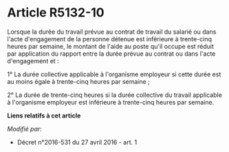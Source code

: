 # Article R5132-10

Lorsque la durée du travail prévue au contrat de travail du salarié ou dans l'acte d'engagement de la personne détenue est
inférieure à trente-cinq heures par semaine, le montant de l'aide au poste qu'il occupe est réduit par application du rapport
entre la durée prévue au contrat ou dans l'acte d'engagement et :

1° La durée collective applicable à l'organisme employeur si cette durée est au moins égale à trente-cinq heures par
semaine ;

2° La durée de trente-cinq heures si la durée collective du travail applicable à l'organisme employeur est inférieure à
trente-cinq heures par semaine.

**Liens relatifs à cet article**

_Modifié par_:

  - Décret n°2016-531 du 27 avril 2016 - art. 1
